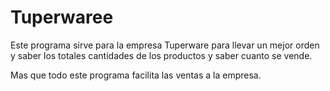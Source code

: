 # Tuperwaree
Este programa sirve para la empresa Tuperware  para llevar un mejor orden y saber los totales cantidades de los productos y saber cuanto se vende.

Mas que todo este programa facilita las ventas a la empresa. 
